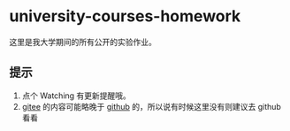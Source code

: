 # university-courses-homework
这里是我大学期间的所有公开的实验作业。

## 提示
1. 点个 Watching 有更新提醒哦。
2. [gitee](https://gitee.com/SuiltaPico/university-courses-homework/tree/main) 的内容可能略晚于 [github](https://github.com/SuiltaPico/university-courses-homework/tree/main) 的，所以说有时候这里没有则建议去 github 看看